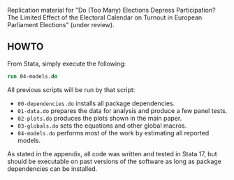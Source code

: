 Replication material for "Do (Too Many) Elections Depress Participation? The Limited Effect of the Electoral Calendar on Turnout in European Parliament Elections" (under review).

## HOWTO

From Stata, simply execute the following:

```stata
run 04-models.do
```

All previous scripts will be run by that script:

- `00-dependencies.do` installs all package dependencies.
- `01-data.do` prepares the data for analysis and produce a few panel tests.
- `02-plots.do` produces the plots shown in the main paper.
- `03-globals.do` sets the equations and other global macros.
- `04-models.do` performs most of the work by estimating all reported models.

As stated in the appendix, all code was written and tested in Stata 17, but should be executable on past versions of the software as long as package dependencies can be installed.
